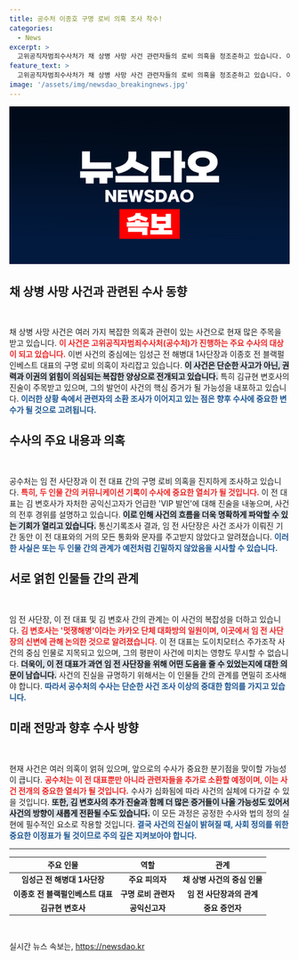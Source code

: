 ```yaml
---
title: 공수처 이종호 구명 로비 의혹 조사 착수!
categories:
  - News
excerpt: >
  고위공직자범죄수사처가 채 상병 사망 사건 관련자들의 로비 의혹을 정조준하고 있습니다. 이종호 전 대표가 구명 로비 실체와 VIP 발언의 진위 여부를 둘러싸고 조사받으며, 사건은 점점 더 복잡해지고 있습니다. 
feature_text: >
  고위공직자범죄수사처가 채 상병 사망 사건 관련자들의 로비 의혹을 정조준하고 있습니다. 이종호 전 대표가 구명 로비 실체와 VIP 발언의 진위 여부를 둘러싸고 조사받으며, 사건은 점점 더 복잡해지고 있습니다. 
image: '/assets/img/newsdao_breakingnews.jpg'
---
```


<p><img src="/assets/img/newsdao_breakingnews.jpg" alt="pcversion 속보" /></p>

<h2 data-ke-size="size26">채 상병 사망 사건과 관련된 수사 동향</h2>

<p data-ke-size="size16">&nbsp;</p>

<p>채 상병 사망 사건은 여러 가지 복잡한 의혹과 관련이 있는 사건으로 현재 많은 주목을 받고 있습니다. <b><span style="color: #ee2323;">이 사건은 고위공직자범죄수사처(공수처)가 진행하는 주요 수사의 대상이 되고 있습니다.</span></b> 이번 사건의 중심에는 임성근 전 해병대 1사단장과 이종호 전 블랙펄인베스트 대표의 구명 로비 의혹이 자리잡고 있습니다. <b><span style="background-color: #21538527;">이 사건은 단순한 사고가 아닌, 권력과 이권의 얽힘이 의심되는 복잡한 양상으로 전개되고 있습니다.</span></b> 특히 김규현 변호사의 진술이 주목받고 있으며, 그의 발언이 사건의 핵심 증거가 될 가능성을 내포하고 있습니다. <b><span style="color: #1a5490;">이러한 상황 속에서 관련자의 소환 조사가 이어지고 있는 점은 향후 수사에 중요한 변수가 될 것으로 고려됩니다.</span></b></p>

<h2 data-ke-size="size26">수사의 주요 내용과 의혹</h2>

<p data-ke-size="size16">&nbsp;</p>

<p>공수처는 임 전 사단장과 이 전 대표 간의 구명 로비 의혹을 진지하게 조사하고 있습니다. <b><span style="color: #ee2323;">특히, 두 인물 간의 커뮤니케이션 기록이 수사에 중요한 열쇠가 될 것입니다.</span></b> 이 전 대표는 김 변호사가 자처한 공익신고자가 언급한 'VIP 발언'에 대해 진술을 내놓으며, 사건의 전후 경위를 설명하고 있습니다. <b><span style="background-color: #21538527;">이로 인해 사건의 흐름을 더욱 명확하게 파악할 수 있는 기회가 열리고 있습니다.</span></b> 통신기록조사 결과, 임 전 사단장은 사건 조사가 이뤄진 기간 동안 이 전 대표와의 거의 모든 통화와 문자를 주고받지 않았다고 알려졌습니다. <b><span style="color: #1a5490;">이러한 사실은 또는 두 인물 간의 관계가 예전처럼 긴밀하지 않았음을 시사할 수 있습니다.</span></b></p>

<h2 data-ke-size="size26">서로 얽힌 인물들 간의 관계</h2>

<p data-ke-size="size16">&nbsp;</p>

<p>임 전 사단장, 이 전 대표 및 김 변호사 간의 관계는 이 사건의 복잡성을 더하고 있습니다. <b><span style="color: #ee2323;">김 변호사는 '멋쟁해병'이라는 카카오 단체 대화방의 일원이며, 이곳에서 임 전 사단장의 신변에 관해 논의한 것으로 알려졌습니다.</span></b> 이 전 대표는 도이치모터스 주가조작 사건의 중심 인물로 지목되고 있으며, 그의 평판이 사건에 미치는 영향도 무시할 수 없습니다. <b><span style="background-color: #21538527;">더욱이, 이 전 대표가 과연 임 전 사단장을 위해 어떤 도움을 줄 수 있었는지에 대한 의문이 남습니다.</span></b> 사건의 진실을 규명하기 위해서는 이 인물들 간의 관계를 면밀히 조사해야 합니다. <b><span style="color: #1a5490;">따라서 공수처의 수사는 단순한 사건 조사 이상의 중대한 함의를 가지고 있습니다.</span></b></p>

<h2 data-ke-size="size26">미래 전망과 향후 수사 방향</h2>

<p data-ke-size="size16">&nbsp;</p>

<p>현재 사건은 여러 의혹이 얽혀 있으며, 앞으로의 수사가 중요한 분기점을 맞이할 가능성이 큽니다. <b><span style="color: #ee2323;">공수처는 이 전 대표뿐만 아니라 관련자들을 추가로 소환할 예정이며, 이는 사건 전개의 중요한 열쇠가 될 것입니다.</span></b> 수사가 심화됨에 따라 사건의 실체에 다가갈 수 있을 것입니다. <b><span style="background-color: #21538527;">또한, 김 변호사의 추가 진술과 함께 더 많은 증거들이 나올 가능성도 있어서 사건의 방향이 새롭게 전환될 수도 있습니다.</span></b> 이 모든 과정은 공정한 수사와 법의 정의 실현에 필수적인 요소로 작용할 것입니다. <b><span style="color: #1a5490;">결국 사건의 진실이 밝혀질 때, 사회 정의를 위한 중요한 이정표가 될 것이므로 주의 깊은 지켜보아야 합니다.</span></b></p>

<hr>

<table style="width: 100%;">
    <thead>
        <tr>
            <th style="text-align: center;"><b>주요 인물</b></th>
            <th style="text-align: center;"><b>역할</b></th>
            <th style="text-align: center;"><b>관계</b></th>
        </tr>
    </thead>
    <tbody>
        <tr>
            <td style="text-align: center; height: 17px;"><b>임성근 전 해병대 1사단장</b></td>
            <td style="text-align: center; height: 17px;"><b>주요 피의자</b></td>
            <td style="text-align: center; height: 17px;"><b>채 상병 사건의 중심 인물</b></td>
        </tr>
        <tr>
            <td style="text-align: center; height: 17px;"><b>이종호 전 블랙펄인베스트 대표</b></td>
            <td style="text-align: center; height: 17px;"><b>구명 로비 관련자</b></td>
            <td style="text-align: center; height: 17px;"><b>임 전 사단장과의 관계</b></td>
        </tr>
        <tr>
            <td style="text-align: center; height: 17px;"><b>김규현 변호사</b></td>
            <td style="text-align: center; height: 17px;"><b>공익신고자</b></td>
            <td style="text-align: center; height: 17px;"><b>중요 증언자</b></td>
        </tr>
    </tbody>
</table>

<p data-ke-size="size16">&nbsp;</p>
실시간 뉴스 속보는, <a href="https://newsdao.kr" rel="dofollow">https://newsdao.kr</a>


